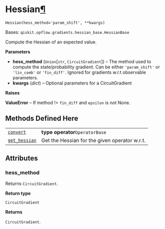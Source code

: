 # Hessian[¶](#hessian "Permalink to this headline")

<span id="undefined" />

`Hessian(hess_method='param_shift', **kwargs)`

Bases: `qiskit.opflow.gradients.hessian_base.HessianBase`

Compute the Hessian of an expected value.

**Parameters**

*   **hess\_method** (`Union`\[`str`, `CircuitGradient`]) – The method used to compute the state/probability gradient. Can be either `'param_shift'` or `'lin_comb'` or `'fin_diff'`. Ignored for gradients w\.r.t observable parameters.
*   **kwargs** (*dict*) – Optional parameters for a CircuitGradient

**Raises**

**ValueError** – If method != `fin_diff` and `epsilon` is not None.

## Methods Defined Here

|                                                                                                                                                        |                                                |
| ------------------------------------------------------------------------------------------------------------------------------------------------------ | ---------------------------------------------- |
| [`convert`](qiskit.opflow.gradients.Hessian.convert#qiskit.opflow.gradients.Hessian.convert "qiskit.opflow.gradients.Hessian.convert")                 | **type operator**`OperatorBase`                |
| [`get_hessian`](qiskit.opflow.gradients.Hessian.get_hessian#qiskit.opflow.gradients.Hessian.get_hessian "qiskit.opflow.gradients.Hessian.get_hessian") | Get the Hessian for the given operator w\.r.t. |

## Attributes

<span id="undefined" />

### hess\_method

Returns `CircuitGradient`.

**Return type**

`CircuitGradient`

**Returns**

`CircuitGradient`.
